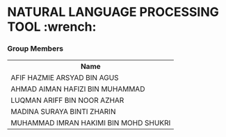 <h1>NATURAL LANGUAGE PROCESSING TOOL :wrench:</h>

<h3>Group Members</h3>
<table>
  <tr>
    <th>Name</th>
  </tr>
  <tr>
    <td>AFIF HAZMIE ARSYAD BIN AGUS</td>
  </tr>
  <tr>
    <td>AHMAD AIMAN HAFIZI BIN MUHAMMAD</td>
  </tr>
  <tr>
    <td>LUQMAN ARIFF BIN NOOR AZHAR</td>
  </tr>
  <tr>
    <td>MADINA SURAYA BINTI ZHARIN</td>
  </tr>
  <tr>
    <td>MUHAMMAD IMRAN HAKIMI BIN MOHD SHUKRI</td>
  </tr>
</table>

